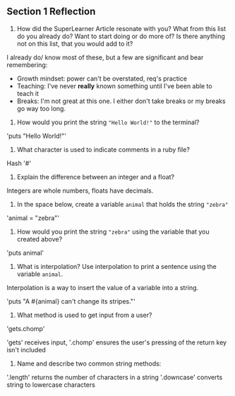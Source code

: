 ## Section 1 Reflection

1. How did the SuperLearner Article resonate with you? What from this list do you already do? Want to start doing or do more of? Is there anything not on this list, that you would add to it?

I already do/ know most of these, but a few are significant and bear remembering:
- Growth mindset: power can't be overstated, req's practice
- Teaching: I've never **really** known something until I've been able to teach it
- Breaks: I'm not great at this one. I either don't take breaks or my breaks go way too long.


1. How would you print the string `"Hello World!"` to the terminal?

'puts "Hello World!"'

1. What character is used to indicate comments in a ruby file?

Hash '#'

1. Explain the difference between an integer and a float?

Integers are whole numbers, floats have decimals.

1. In the space below, create a variable `animal` that holds the string `"zebra"`

'animal = "zebra"'

1. How would you print the string `"zebra"` using the variable that you created above?

'puts animal'

1. What is interpolation? Use interpolation to print a sentence using the variable `animal`.

Interpolation is a way to insert the value of a variable into a string.

'puts "A #{animal} can't change its stripes."'

1. What method is used to get input from a user?

'gets.chomp'

'gets' receives input, '.chomp' ensures the user's pressing of the return key isn't included

1. Name and describe two common string methods:

'.length' returns the number of characters in a string
'.downcase' converts string to lowercase characters

